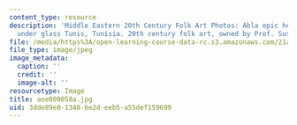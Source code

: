 ```yaml
---
content_type: resource
description: 'Middle Eastern 20th Century Folk Art Photos: Abla epic heroine. Painting
  under glass Tunis, Tunisia. 20th century folk art, owned by Prof. Susan Slyomovics.'
file: /media/https%3A/open-learning-course-data-rc.s3.amazonaws.com/21a-453-anthropology-of-the-middle-east-spring-2004/3dde89e013486e2deeb5a55def159699_aoe000058a.jpg
file_type: image/jpeg
image_metadata:
  caption: ''
  credit: ''
  image-alt: ''
resourcetype: Image
title: aoe000058a.jpg
uid: 3dde89e0-1348-6e2d-eeb5-a55def159699
---
```

